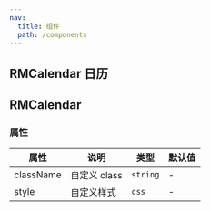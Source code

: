 ```yaml
---
nav:
  title: 组件
  path: /components
---
```


## RMCalendar 日历

<code src="./demos/demo1.tsx"></code>

## RMCalendar

### 属性

| 属性      | 说明         | 类型     | 默认值 |
| --------- | ------------ | -------- | ------ |
| className | 自定义 class | `string` | -      |
| style     | 自定义样式   | `css`    | -      |
